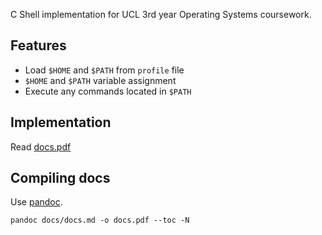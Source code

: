 C Shell implementation for UCL 3rd year Operating Systems coursework.

## Features

* Load `$HOME` and `$PATH` from `profile` file
* `$HOME` and `$PATH` variable assignment
* Execute any commands located in `$PATH`

## Implementation

Read [docs.pdf](docs.pdf)

## Compiling docs

Use [pandoc](http://pandoc.org/).

```
pandoc docs/docs.md -o docs.pdf --toc -N
```
